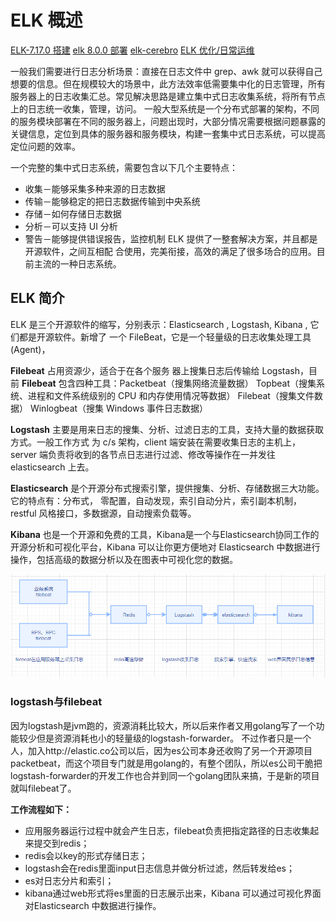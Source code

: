 # ELK 概述

[ELK-7.17.0 搭建](ELK-7.17.0%20搭建.md%20搭建/ELK-7.17.0%20搭建.md> "ELK-7.17.0 搭建")
[elk 8.0.0 部署](elk%208.0.0%20部署.md "ELK-8.0.0搭建")
[elk-cerebro](elk-cerebro.md "ELK-监控cerebro")
[ELK 优化/日常运维](ELK%20优化-日常运维.md%20优化-日常运维/ELK%20优化-日常运维.md> "ELK 优化/日常运维")

一般我们需要进行日志分析场景：直接在日志文件中 grep、awk 就可以获得自己想要的信息。但在规模较大的场景中，此方法效率低需要集中化的日志管理，所有服务器上的日志收集汇总。常见解决思路是建立集中式日志收集系统，将所有节点上的日志统一收集，管理，访问。 一般大型系统是一个分布式部署的架构，不同的服务模块部署在不同的服务器上，问题出现时，大部分情况需要根据问题暴露的关键信息，定位到具体的服务器和服务模块，构建一套集中式日志系统，可以提高定位问题的效率。

一个完整的集中式日志系统，需要包含以下几个主要特点：

* 收集－能够采集多种来源的日志数据
* 传输－能够稳定的把日志数据传输到中央系统
* 存储－如何存储日志数据
* 分析－可以支持 UI 分析
* 警告－能够提供错误报告，监控机制 ELK 提供了一整套解决方案，并且都是开源软件，之间互相配 合使用，完美衔接，高效的满足了很多场合的应用。目前主流的一种日志系统。

## ELK 简介

ELK 是三个开源软件的缩写，分别表示：Elasticsearch , Logstash, Kibana , 它们都是开源软件。新增了 一个 FileBeat，它是一个轻量级的日志收集处理工具(Agent)，

**Filebeat** 占用资源少，适合于在各个服务 器上搜集日志后传输给 Logstash，目前 **Filebeat** 包含四种工具：Packetbeat（搜集网络流量数据） Topbeat（搜集系统、进程和文件系统级别的 CPU 和内存使用情况等数据） Filebeat（搜集文件数据） Winlogbeat（搜集 Windows 事件日志数据）

**Logstash** 主要是用来日志的搜集、分析、过滤日志的工具，支持大量的数据获取方式。一般工作方式 为 c/s 架构，client 端安装在需要收集日志的主机上，server 端负责将收到的各节点日志进行过滤、修改等操作在一并发往 elasticsearch 上去。

**Elasticsearch** 是个开源分布式搜索引擎，提供搜集、分析、存储数据三大功能。它的特点有：分布式， 零配置，自动发现，索引自动分片，索引副本机制，restful 风格接口，多数据源，自动搜索负载等。

**Kibana** 也是一个开源和免费的工具，Kibana是一个与Elasticsearch协同工作的开源分析和可视化平台，Kibana 可以让你更方便地对 Elasticsearch 中数据进行操作，包括高级的数据分析以及在图表中可视化您的数据。

![](assets/image-20221127213954507-20230610173808-um9qtkc.png)

### logstash与filebeat

因为logstash是jvm跑的，资源消耗比较大，所以后来作者又用golang写了一个功能较少但是资源消耗也小的轻量级的logstash-forwarder。
不过作者只是一个人，加入http\://elastic.co公司以后，因为es公司本身还收购了另一个开源项目packetbeat，而这个项目专门就是用golang的，有整个团队，所以es公司干脆把logstash-forwarder的开发工作也合并到同一个golang团队来搞，于是新的项目就叫filebeat了。

**工作流程如下：**

* 应用服务器运行过程中就会产生日志，filebeat负责把指定路径的日志收集起来提交到redis；
* redis会以key的形式存储日志；
* logstash会在redis里面input日志信息并做分析过滤，然后转发给es；
* es对日志分片和索引；
* kibana通过web形式将es里面的日志展示出来，Kibana 可以通过可视化界面对Elasticsearch 中数据进行操作。
